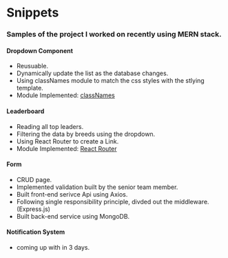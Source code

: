 # Snippets
### Samples of the project I worked on recently using MERN stack.
#### Dropdown Component
* Reusuable.
* Dynamically update the list as the database changes.
* Using classNames module to match the css styles with the stlying template.
* Module Implemented: [classNames](https://github.com/JedWatson/classnames)

#### Leaderboard
* Reading all top leaders.
* Filtering the data by breeds using the dropdown.
* Using React Router to create a Link.
* Module Implemented: [React Router](https://github.com/ReactTraining/react-router)

#### Form
* CRUD page.
* Implemented validation built by the senior team member.
* Built front-end serivce Api using Axios.
* Following single responsibility principle, divded out the middleware. (Express.js)
* Built back-end service using MongoDB.

#### Notification System
* coming up with in 3 days.